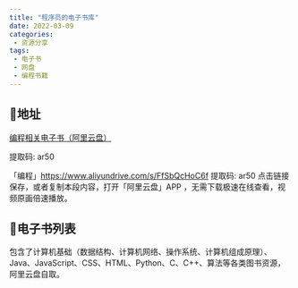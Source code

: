 ```yaml
---
title: "程序员的电子书库"
date: 2022-03-09
categories:
 - 资源分享
tags:
 - 电子书
 - 网盘
 - 编程书籍
---
```


## 🚄地址

[编程相关电子书（阿里云盘）](https://www.aliyundrive.com/s/FfSbQcHoC6f )

提取码: ar50

「编程」https://www.aliyundrive.com/s/FfSbQcHoC6f 提取码: ar50 点击链接保存，或者复制本段内容，打开「阿里云盘」APP ，无需下载极速在线查看，视频原画倍速播放。

## 📗电子书列表

包含了计算机基础（数据结构、计算机网络、操作系统、计算机组成原理）、Java、JavaScript、CSS、HTML、Python、C、C++、算法等各类图书资源，阿里云盘自取。
